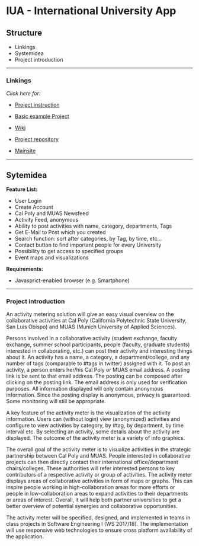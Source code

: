 # IUA - International University App

## Structure
 * Linkings
 * Systemidea
 * Project introduction

---

### Linkings

_Click here for:_

* [Project instruction](https://github.com/sweIhm/sweiproject-tg1b-4/blob/master/docs/ProjectProposal_ActivityMeter.pdf)

* [Basic example Project](https://github.com/sweIhm/sweiproject-example)

* [Wiki](https://github.com/sweIhm/sweiproject-tg1b-4/wiki)

* [Project repository](https://github.com/sweIhm/sweiproject-tg1b-4)

* [Mainsite](https://iua.herokuapp.com/)

---

## Sytemidea
**Feature List:**
* User Login
* Create Account
* Cal Poly and MUAS Newsfeed
* Activity Feed, anonymous 
* Ability to post activities with name, category, departments, Tags
* Get E-Mail to Post which you created
* Search function: sort after categories, by Tag, by time, etc...
* Contact button to find important people for every University
* Possibility to get access to specified groups
* Event maps and visualizations

**Requirements:**
* Javasprict-enabled browser (e.g. Smartphone)

---

### Project introduction

An activity metering solution will give an easy visual overview on the collaborative activities at Cal Poly (California Polytechnic State University, San Luis Obispo) and MUAS (Munich University of Applied Sciences).

Persons involved in a collaborative activity (student exchange, faculty exchange, summer school participants, people (faculty, graduate students) interested in collaborating, etc.) can post their activity and interesting things about it. An activity has a name, a category, a department/college, and any number of tags (comparable to #tags in twitter) assigned with it. To post an activity, a person enters her/his Cal Poly or MUAS email address. A posting link is be sent to that email address. The posting can be composed after clicking on the posting link. The email address is only used for verification purposes. All information displayed will only contain anonymous information. Since the posting display is anonymous, privacy is guaranteed. Some monitoring will still be appropriate.

A key feature of the activity meter is the visualization of the activity information. Users can (without login) view (anonymized) activities and configure to view activities by category, by #tag, by department, by time interval etc. By selecting an activity, some details about the activity are displayed. The outcome of the activity meter is a variety of info graphics.

The overall goal of the activity meter is to visualize activities in the strategic partnership between Cal Poly and MUAS. People interested in collaborative projects can then directly contact their international office/department chairs/colleges. These authorities will refer interested persons to key contributors of a respective activity or group of activities. The activity meter displays areas of collaborative activities in form of maps or graphs. This can inspire people working in high-collaboration areas for more efforts or people in low-collaboration areas to expand activities to their departments or areas of interest. Overall, it will help both partner universities to get a better overview of potential synergies and collaborative opportunities.

The activity meter will be specified, designed, and implemented in teams in class projects in Software Engineering I (WS 2017/18). The implementation will use responsive web technologies to ensure cross platform availability of the application.
